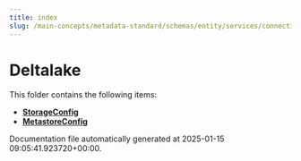 ```yaml
---
title: index
slug: /main-concepts/metadata-standard/schemas/entity/services/connections/database/deltalake
---
```


# Deltalake

This folder contains the following items:

- [**StorageConfig**](/main-concepts/metadata-standard/schemas/entity/services/connections/database/deltalake/storageconfig)
- [**MetastoreConfig**](/main-concepts/metadata-standard/schemas/entity/services/connections/database/deltalake/metastoreconfig)


Documentation file automatically generated at 2025-01-15 09:05:41.923720+00:00.
